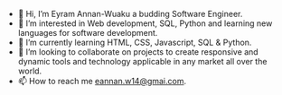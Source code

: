 - 👋 Hi, I’m Eyram Annan-Wuaku a budding Software Engineer.
- 👀 I’m interested in Web development, SQL, Python and learning new languages for software development.
- 🌱 I’m currently learning HTML, CSS, Javascript, SQL & Python.
- 💞️ I’m looking to collaborate on projects to create responsive and dynamic tools and technology applicable in any market all over the world.
- 📫 How to reach me eannan.w14@gmai.com.

<!---
EANNAN14/EANNAN14 is a ✨ special ✨ repository because its `README.md` (this file) appears on your GitHub profile.
You can click the Preview link to take a look at your changes.
--->
